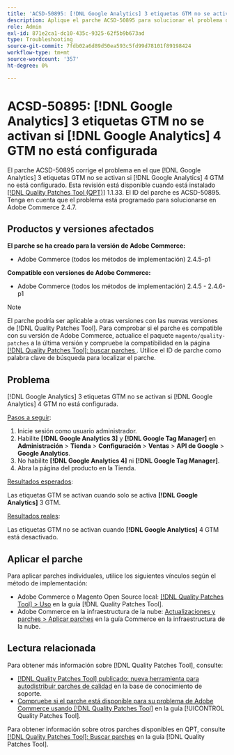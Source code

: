 ```yaml
---
title: 'ACSD-50895: [!DNL Google Analytics] 3 etiquetas GTM no se activan si no se ha configurado  [!DNL Google Analytics] 4 GTM'
description: Aplique el parche ACSD-50895 para solucionar el problema de Adobe Commerce donde  [!DNL Google Analytics] 3 etiquetas GTM no se activan si  [!DNL Google Analytics] 4 GTM no está configurada.
role: Admin
exl-id: 871e2ca1-dc10-435c-9325-62f5b9b673ad
type: Troubleshooting
source-git-commit: 7fdb02a6d89d50ea593c5fd99d78101f89198424
workflow-type: tm+mt
source-wordcount: '357'
ht-degree: 0%

---
```


# ACSD-50895: [!DNL Google Analytics] 3 etiquetas GTM no se activan si [!DNL Google Analytics] 4 GTM no está configurada

El parche ACSD-50895 corrige el problema en el que [!DNL Google Analytics] 3 etiquetas GTM no se activan si [!DNL Google Analytics] 4 GTM no está configurado. Esta revisión está disponible cuando está instalado [[!DNL Quality Patches Tool (QPT)]](https://experienceleague.adobe.com/es/docs/commerce-operations/tools/quality-patches-tool/quality-patches-tool-to-self-serve-quality-patches) 1.1.33. El ID del parche es ACSD-50895. Tenga en cuenta que el problema está programado para solucionarse en Adobe Commerce 2.4.7.

## Productos y versiones afectados

**El parche se ha creado para la versión de Adobe Commerce:**

* Adobe Commerce (todos los métodos de implementación) 2.4.5-p1

**Compatible con versiones de Adobe Commerce:**

* Adobe Commerce (todos los métodos de implementación) 2.4.5 - 2.4.6-p1

>[!NOTE]
>
>El parche podría ser aplicable a otras versiones con las nuevas versiones de [!DNL Quality Patches Tool]. Para comprobar si el parche es compatible con su versión de Adobe Commerce, actualice el paquete `magento/quality-patches` a la última versión y compruebe la compatibilidad en la página [[!DNL Quality Patches Tool]: buscar parches &#x200B;](https://experienceleague.adobe.com/tools/commerce-quality-patches/index.html?lang=es). Utilice el ID de parche como palabra clave de búsqueda para localizar el parche.

## Problema

[!DNL Google Analytics] 3 etiquetas GTM no se activan si [!DNL Google Analytics] 4 GTM no está configurada.

<u>Pasos a seguir</u>:

1. Inicie sesión como usuario administrador.
1. Habilite **[!DNL Google Analytics 3]** y **[!DNL Google Tag Manager]** en **Administración** > **Tienda** > **Configuración** > **Ventas** > **API de Google** > **Google Analytics**.
1. No habilite **[!DNL Google Analytics 4]** ni **[!DNL Google Tag Manager]**.
1. Abra la página del producto en la Tienda.

<u>Resultados esperados</u>:

Las etiquetas GTM se activan cuando solo se activa **[!DNL Google Analytics]** 3 GTM.

<u>Resultados reales</u>:

Las etiquetas GTM no se activan cuando **[!DNL Google Analytics]** 4 GTM está desactivado.

## Aplicar el parche

Para aplicar parches individuales, utilice los siguientes vínculos según el método de implementación:

* Adobe Commerce o Magento Open Source local: [[!DNL Quality Patches Tool] > Uso](/help/tools/quality-patches-tool/usage.md) en la guía [!DNL Quality Patches Tool].
* Adobe Commerce en la infraestructura de la nube: [Actualizaciones y parches > Aplicar parches](https://experienceleague.adobe.com/docs/commerce-cloud-service/user-guide/develop/upgrade/apply-patches.html?lang=es) en la guía Commerce en la infraestructura de la nube.

## Lectura relacionada

Para obtener más información sobre [!DNL Quality Patches Tool], consulte:

* [[!DNL Quality Patches Tool] publicado: nueva herramienta para autodistribuir parches de calidad](https://experienceleague.adobe.com/es/docs/commerce-operations/tools/quality-patches-tool/quality-patches-tool-to-self-serve-quality-patches) en la base de conocimiento de soporte.
* [Compruebe si el parche está disponible para su problema de Adobe Commerce usando [!DNL Quality Patches Tool]](/help/tools/quality-patches-tool/patches-available-in-qpt/check-patch-for-magento-issue-with-magento-quality-patches.md) en la guía [!UICONTROL Quality Patches Tool].


Para obtener información sobre otros parches disponibles en QPT, consulte [[!DNL Quality Patches Tool]: Buscar parches](https://experienceleague.adobe.com/tools/commerce-quality-patches/index.html?lang=es) en la guía [!DNL Quality Patches Tool].
